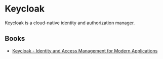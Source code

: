 # Keycloak

Keycloak is a cloud-native identity and authorization manager. 

## Books

- [Keycloak - Identity and Access Management for Modern Applications](books/packt_keycloak.md)

